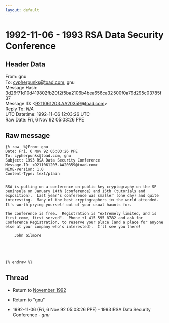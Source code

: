 ```yaml
---
layout: default
---
```


# 1992-11-06 - 1993 RSA Data Security Conference

## Header Data

From: gnu<br>
To: cypherpunks@toad.com, gnu<br>
Message Hash: 3d26f71d10d419802fb20f2f5ba2106b4bea656ca32500f0a79d295c03785f37<br>
Message ID: \<9211061203.AA20359@toad.com\><br>
Reply To: _N/A_<br>
UTC Datetime: 1992-11-06 12:03:26 UTC<br>
Raw Date: Fri, 6 Nov 92 05:03:26 PPE<br>

## Raw message

```
{% raw  %}From: gnu
Date: Fri, 6 Nov 92 05:03:26 PPE
To: cypherpunks@toad.com, gnu
Subject: 1993 RSA Data Security Conference
Message-ID: <9211061203.AA20359@toad.com>
MIME-Version: 1.0
Content-Type: text/plain


RSA is putting on a conference on public key cryptography on the SF
peninsula on January 14th (conference) and 15th (tutorials and
exposition).  Last year's conference was smaller (one day) and quite
interesting.  Many of the best cryptographers in the world attended.
It's worth prying yourself out of your usual haunts for.

The conference is free.  Registration is "extremely limited, and is
first come, first served".  Phone +1 415 595 8782 and ask for
Conference Registration, to reserve your place (and a place for anyone
else at your company who's interested).  I'll see you there!

	John Gilmore





{% endraw %}
```

## Thread

+ Return to [November 1992](/archive/1992/11)

+ Return to "[gnu](/author/gnu)"

+ 1992-11-06 (Fri, 6 Nov 92 05:03:26 PPE) - 1993 RSA Data Security Conference - _gnu_

